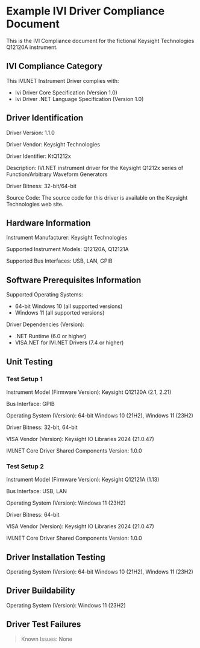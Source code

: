 # Example IVI Driver Compliance Document

This is the IVI Compliance document for the fictional Keysight Technologies Q12120A instrument.

## IVI Compliance Category

This IVI.NET Instrument Driver complies with:

- Ivi Driver Core Specification (Version 1.0)
- Ivi Driver .NET Language Specification (Version 1.0)

## Driver Identification

Driver Version: 1.1.0

Driver Vendor: Keysight Technologies

Driver Identifier: KtQ1212x

Description:  IVI.NET instrument driver for the Keysight Q1212x series of Function/Arbitrary Waveform Generators

Driver Bitness: 32-bit/64-bit

Source Code: The source code for this driver is available on the Keysight Technologies web site.

## Hardware Information

Instrument Manufacturer: Keysight Technologies

Supported Instrument Models: Q12120A, Q12121A

Supported Bus Interfaces: USB, LAN, GPIB

## Software Prerequisites Information

Supported Operating Systems:

- 64-bit Windows 10 (all supported versions)
- Windows 11 (all supported versions)

Driver Dependencies (Version):

- .NET Runtime (6.0 or higher)
- VISA.NET for IVI.NET Drivers (7.4 or higher)

## Unit Testing

### Test Setup 1

Instrument Model (Firmware Version): Keysight Q12120A (2.1, 2.21)

Bus Interface: GPIB

Operating System (Version): 64-bit Windows 10 (21H2), Windows 11 (23H2)

Driver Bitness: 32-bit, 64-bit

VISA Vendor (Version): Keysight IO Libraries 2024 (21.0.47)

IVI.NET Core Driver Shared Components Version: 1.0.0

### Test Setup 2

Instrument Model (Firmware Version): Keysight Q12121A (1.13)

Bus Interface: USB, LAN

Operating System (Version): Windows 11 (23H2)

Driver Bitness: 64-bit

VISA Vendor (Version): Keysight IO Libraries 2024 (21.0.47)

IVI.NET Core Driver Shared Components Version: 1.0.0

## Driver Installation Testing

Operating System (Version): 64-bit Windows 10 (21H2), Windows 11 (23H2)

## Driver Buildability

Operating System (Version): Windows 11 (23H2)

## Driver Test Failures

> Known Issues: None
